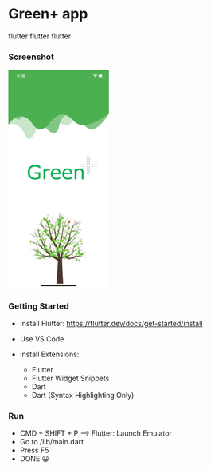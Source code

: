 # Green+ app

flutter flutter flutter

### Screenshot

<img width="40%" alt_screenshot src="screenshot/flutter_02.png">

### Getting Started

- Install Flutter: https://flutter.dev/docs/get-started/install

- Use VS Code
- install Extensions:
    - Flutter
    - Flutter Widget Snippets
    - Dart
    - Dart (Syntax Highlighting Only)

### Run

- CMD + SHIFT + P --> Flutter: Launch Emulator
- Go to /lib/main.dart
- Press F5
- DONE  😀